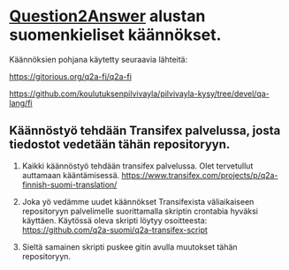 [Question2Answer](http://www.question2answer.org/) alustan suomenkieliset käännökset.
================

Käännöksien pohjana käytetty seuraavia lähteitä:

https://gitorious.org/q2a-fi/q2a-fi

https://github.com/koulutuksenpilvivayla/pilvivayla-kysy/tree/devel/qa-lang/fi

## Käännöstyö tehdään Transifex palvelussa, josta tiedostot vedetään tähän repositoryyn. 

1. Kaikki käännöstyö tehdään transifex palvelussa. Olet tervetullut auttamaan kääntämisessä.
https://www.transifex.com/projects/p/q2a-finnish-suomi-translation/

2. Joka yö vedämme uudet käännökset Transifexista väliaikaiseen repositoryyn palvelimelle suorittamalla skriptin crontabia hyväksi käyttäen. Käytössä oleva skripti löytyy osoitteesta: https://github.com/q2a-suomi/q2a-transifex-script
3. Sieltä samainen skripti puskee gitin avulla muutokset tähän repositoryyn. 

